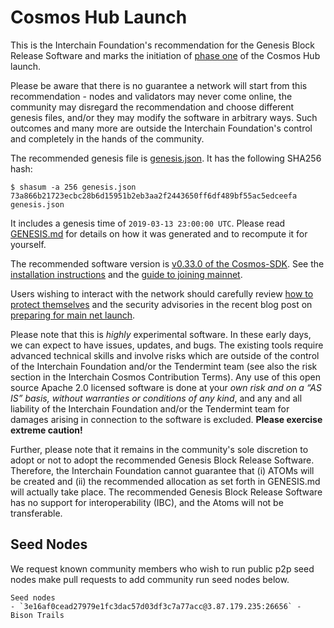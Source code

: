 # Cosmos Hub Launch

This is the Interchain Foundation's recommendation for the Genesis Block Release
Software and marks the initiation of [phase
one](https://blog.cosmos.network/the-3-phases-of-the-cosmos-hub-mainnet-fdff3a68c4c0) of the Cosmos Hub launch.

Please be aware that there is no guarantee a network will start from this
recommendation - nodes and validators may never come online, the community may disregard the
recommendation and choose different genesis files, and/or they may modify the
software in arbitrary ways. Such outcomes and many more are outside the Interchain
Foundation's control and completely in the hands of the community.

The recommended genesis file is [genesis.json](genesis.json). It has the
following SHA256 hash:

```
$ shasum -a 256 genesis.json 
73a866b21723ecbc28b6d15951b2eb3aa2f2443650ff6df489bf55ac5edceefa  genesis.json
```

It includes a genesis time of `2019-03-13 23:00:00 UTC`.
Please read [GENESIS.md](GENESIS.md) for details on how it was generated and
to recompute it for yourself.

The recommended software version is [v0.33.0 of the
Cosmos-SDK](https://github.com/cosmos/cosmos-sdk/releases/tag/v0.33.0).
See the [installation
instructions](https://cosmos.network/docs/gaia/installation.html)
and the [guide to joining mainnet](https://cosmos.network/docs/gaia/join-mainnet.html).

Users wishing to interact with the network should carefully review [how to
protect themselves](https://cosmos.network/atom-protection) and the security
advisories in the recent blog post on 
[preparing for main net
launch](https://blog.cosmos.network/cosmos-hub-to-launch-mainnet-a453d2247a34).

Please note that this is *highly* experimental software. In these early days, we can
expect to have issues, updates, and bugs. The existing tools require advanced
technical skills and involve risks which are outside of the control of the
Interchain Foundation and/or the Tendermint team (see also the risk section in
the Interchain Cosmos Contribution Terms). Any use of this open source Apache
2.0 licensed software is done at your *own risk and on a “AS IS” basis, without
warranties or conditions of any kind*, and any and all liability of the
Interchain Foundation and/or the Tendermint team for damages arising in
connection to the software is excluded. **Please exercise extreme caution!**

Further, please note that it remains in the community's sole discretion to
adopt or not to adopt the recommended Genesis Block Release Software. Therefore, the Interchain
Foundation cannot guarantee that (i) ATOMs will be created and (ii) the recommended
allocation as set forth in GENESIS.md will actually take place. The recommended Genesis Block
Release Software has no support for interoperability (IBC), and the Atoms will not be
transferable.


## Seed Nodes

We request known community members who wish to run public p2p seed nodes make pull requests to add community run seed nodes below.

```
Seed nodes
- `3e16af0cead27979e1fc3dac57d03df3c7a77acc@3.87.179.235:26656` - Bison Trails

```

